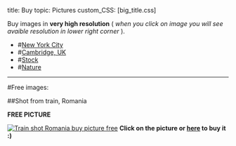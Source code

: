 title: Buy
topic: Pictures
custom_CSS: [big_title.css]

<script type="text/javascript" src="https://gumroad.com/js/gumroad.js"></script>

Buy images in **very high resolution** ( *when you click on image you will see avaible resolution in lower right corner* ).

* #[New York City](/pictures/nyc/)
* #[Cambridge, UK](/pictures/cambridge/)
* #[Stock](/pictures/stock/)
* #[Nature](/pictures/nature/)

---

#Free images:

##Shot from train, Romania

**FREE PICTURE**

[train]: https://gumroad.com/l/xImae 'Buy: Shot from train, Romania'

[![Train shot Romania buy picture free](http://farm9.staticflickr.com/8399/8634665744_f65a6526c7_h.jpg)][train]
**Click on the picture or [**here**][train] to buy it :)**